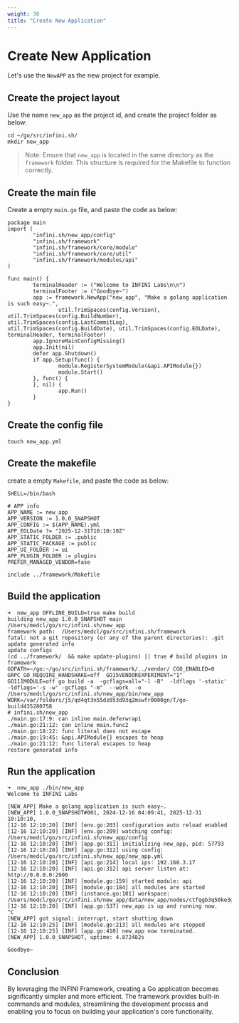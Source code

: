 ```yaml
---
weight: 30
title: "Create New Application"
---
```


# Create New Application

Let's use the `NewAPP` as the new project for example.

## Create the project layout

Use the name `new_app` as the project id, and create the project folder as below:
```shell
cd ~/go/src/infini.sh/
mkdir new_app
```
> Note: Ensure that `new_app` is located in the same directory as the `framework` folder. This structure is required for the Makefile to function correctly.

## Create the main file

Create a empty `main.go` file, and paste the code as below:

```shell
package main
import (
        "infini.sh/new_app/config"
        "infini.sh/framework"
        "infini.sh/framework/core/module"
        "infini.sh/framework/core/util"
        "infini.sh/framework/modules/api"
)

func main() {
        terminalHeader := ("Welcome to INFINI Labs\n\n")
        terminalFooter := ("Goodbye~")
        app := framework.NewApp("new_app", "Make a golang application is such easy~.",
                util.TrimSpaces(config.Version), util.TrimSpaces(config.BuildNumber), util.TrimSpaces(config.LastCommitLog), util.TrimSpaces(config.BuildDate), util.TrimSpaces(config.EOLDate), terminalHeader, terminalFooter)
        app.IgnoreMainConfigMissing()
        app.Init(nil)
        defer app.Shutdown()
        if app.Setup(func() {
                module.RegisterSystemModule(&api.APIModule{})
                module.Start()
        }, func() {
        }, nil) {
                app.Run()
        }
}
```
## Create the config file
```
touch new_app.yml
```
## Create the makefile

create a empty `Makefile`, and paste the code as below:

```shell
SHELL=/bin/bash

# APP info
APP_NAME := new_app
APP_VERSION := 1.0.0_SNAPSHOT
APP_CONFIG := $(APP_NAME).yml
APP_EOLDate ?= "2025-12-31T10:10:10Z"
APP_STATIC_FOLDER := .public
APP_STATIC_PACKAGE := public
APP_UI_FOLDER := ui
APP_PLUGIN_FOLDER := plugins
PREFER_MANAGED_VENDOR=fase

include ../framework/Makefile
```

## Build the application
```shell
➜  new_app OFFLINE_BUILD=true make build
building new_app 1.0.0_SNAPSHOT main
/Users/medcl/go/src/infini.sh/new_app
framework path:  /Users/medcl/go/src/infini.sh/framework
fatal: not a git repository (or any of the parent directories): .git
update generated info
update configs
(cd ../framework/  && make update-plugins) || true # build plugins in framework
GOPATH=~/go:~/go/src/infini.sh/framework/../vendor/ CGO_ENABLED=0 GRPC_GO_REQUIRE_HANDSHAKE=off  GO15VENDOREXPERIMENT="1" GO111MODULE=off go build -a  -gcflags=all="-l -B"  -ldflags '-static' -ldflags='-s -w' -gcflags "-m"  --work  -o /Users/medcl/go/src/infini.sh/new_app/bin/new_app
WORK=/var/folders/j5/qd4qt3n55dz053d93q2mswfr0000gn/T/go-build435280758
# infini.sh/new_app
./main.go:17:9: can inline main.deferwrap1
./main.go:21:12: can inline main.func2
./main.go:18:22: func literal does not escape
./main.go:19:45: &api.APIModule{} escapes to heap
./main.go:21:12: func literal escapes to heap
restore generated info
```

## Run the application
```shell
➜  new_app ./bin/new_app
Welcome to INFINI Labs

[NEW_APP] Make a golang application is such easy~.
[NEW_APP] 1.0.0_SNAPSHOT#001, 2024-12-16 04:09:41, 2025-12-31 10:10:10,
[12-16 12:10:20] [INF] [env.go:203] configuration auto reload enabled
[12-16 12:10:20] [INF] [env.go:209] watching config: /Users/medcl/go/src/infini.sh/new_app/config
[12-16 12:10:20] [INF] [app.go:311] initializing new_app, pid: 57793
[12-16 12:10:20] [INF] [app.go:312] using config: /Users/medcl/go/src/infini.sh/new_app/new_app.yml
[12-16 12:10:20] [INF] [api.go:214] local ips: 192.168.3.17
[12-16 12:10:20] [INF] [api.go:312] api server listen at: http://0.0.0.0:2900
[12-16 12:10:20] [INF] [module.go:159] started module: api
[12-16 12:10:20] [INF] [module.go:184] all modules are started
[12-16 12:10:20] [INF] [instance.go:101] workspace: /Users/medcl/go/src/infini.sh/new_app/data/new_app/nodes/ctfqgb3q50ke3g8b1osg
[12-16 12:10:20] [INF] [app.go:537] new_app is up and running now.
^C
[NEW_APP] got signal: interrupt, start shutting down
[12-16 12:10:25] [INF] [module.go:213] all modules are stopped
[12-16 12:10:25] [INF] [app.go:410] new_app now terminated.
[NEW_APP] 1.0.0_SNAPSHOT, uptime: 4.872482s

Goodbye~
```

## Conclusion

By leveraging the INFINI Framework, creating a Go application becomes significantly simpler and more efficient.
The framework provides built-in commands and modules, streamlining the development process and enabling you to focus on building your application's core functionality.